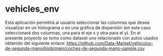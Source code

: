 # vehicles_env
Esta aplicación permitirá al usuario seleccionar las columnas que desea visualizar en un histograma o en una gráfica de dispersión (en este caso seleccionará dos columnas, una para el eje x y otra para el y).
En el presente proyecto se tomo como dataset uno relacionado con autos usados obtenido del siguiente enlace:
https://github.com/Data-Market/vehiculos-de-segunda-mano/blob/main/coches-de-segunda-mano-sample.csv
